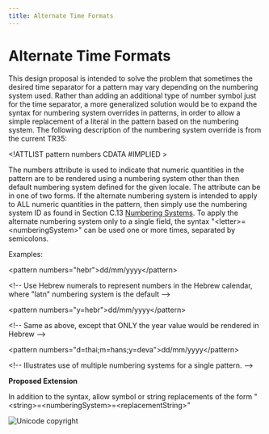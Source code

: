 ```yaml
---
title: Alternate Time Formats
---
```


# Alternate Time Formats

This design proposal is intended to solve the problem that sometimes the desired time separator for a pattern may vary depending on the numbering system used. Rather than adding an additional type of number symbol just for the time separator, a more generalized solution would be to expand the syntax for numbering system overrides in patterns, in order to allow a simple replacement of a literal in the pattern based on the numbering system. The following description of the numbering system override is from the current TR35:

\<!ATTLIST pattern numbers CDATA #IMPLIED >

The numbers attribute is used to indicate that numeric quantities in the pattern are to be rendered using a numbering system other than then default numbering system defined for the given locale. The attribute can be in one of two forms. If the alternate numbering system is intended to apply to ALL numeric quantities in the pattern, then simply use the numbering system ID as found in Section C.13 [Numbering Systems](http://www.unicode.org/reports/tr35/#Numbering_Systems). To apply the alternate numbering system only to a single field, the syntax "\<letter>=\<numberingSystem>" can be used one or more times, separated by semicolons.
 
Examples:

\<pattern numbers="hebr">dd/mm/yyyy\</pattern>

\<!-- Use Hebrew numerals to represent numbers in the Hebrew calendar, where "latn" numbering system is the default -->

\<pattern numbers="y=hebr">dd/mm/yyyy\</pattern>

\<!-- Same as above, except that ONLY the year value would be rendered in Hebrew -->

\<pattern numbers="d=thai;m=hans;y=deva">dd/mm/yyyy\</pattern>

\<!-- Illustrates use of multiple numbering systems for a single pattern. -->

**Proposed Extension**

In addition to the syntax, allow symbol or string replacements of the form "\<string>=\<numberingSystem>=\<replacementString>"

![Unicode copyright](https://www.unicode.org/img/hb_notice.gif)